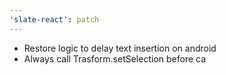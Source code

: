 ```yaml
---
'slate-react': patch
---
```


- Restore logic to delay text insertion on android
- Always call Trasform.setSelection before ca
